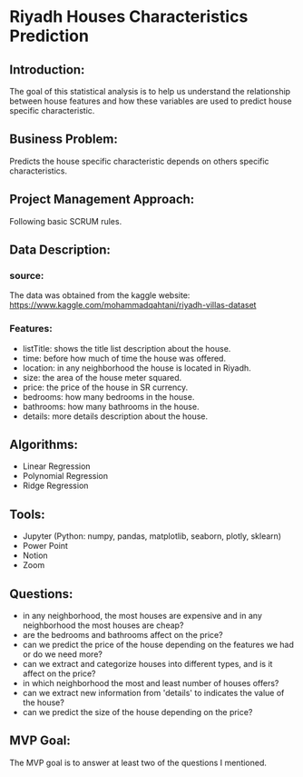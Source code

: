 # Riyadh Houses Characteristics Prediction

## Introduction:
The goal of this statistical analysis is to help us understand the relationship between house features and how these variables are used to predict house specific characteristic.


## Business Problem:
Predicts the house specific characteristic depends on others specific characteristics.

## Project Management Approach:
Following basic SCRUM rules.

## Data Description:
  ### source:
  The data was obtained from the kaggle website: https://www.kaggle.com/mohammadqahtani/riyadh-villas-dataset
    
  ### Features:
  - listTitle: shows the title list description about the house.
  - time: before how much of time the house was offered.
  - location: in any neighborhood the house is located in Riyadh.
  - size: the area of the house meter squared.
  - price: the price of the house in SR currency.
  - bedrooms: how many bedrooms in the house.
  - bathrooms: how many bathrooms in the house.
  - details: more details description about the house.


## Algorithms:
  - Linear Regression
  - Polynomial Regression
  - Ridge Regression


## Tools:
  - Jupyter (Python: numpy, pandas, matplotlib, seaborn, plotly, sklearn)
  - Power Point
  - Notion
  - Zoom


## Questions:
  - in any neighborhood, the most houses are expensive and in any neighborhood the most houses are cheap?
  - are the bedrooms and bathrooms affect on the price?
  - can we predict the price of the house depending on the features we had or do we need more?
  - can we extract and categorize houses into different types, and is it affect on the price?
  - in which neighborhood the most and least number of houses offers?
  - can we extract new information from 'details' to indicates the value of the house?
  - can we predict the size of the house depending on the price?


## MVP Goal:
The MVP goal is to answer at least two of the questions I mentioned.

